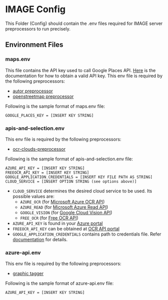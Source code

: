 # IMAGE Config

This Folder (Config) should contain the .env files required for IMAGE server preprocessors to run precisely.

## Environment Files

### maps.env
This file contains the API key used to call Google Places API. [Here](https://developers.google.com/maps/documentation/places/web-service/get-api-key) is the documentation for how to obtain a valid API key. This env file is required by the following preprocessors:
* [autor preprocessor](https://github.com/Shared-Reality-Lab/IMAGE-server/tree/main/preprocessors/autour)
* [openstreetmap preprocessor](https://github.com/Shared-Reality-Lab/IMAGE-server/tree/main/preprocessors/openstreetmap)

Following is the sample format of maps.env file:
```
GOOGLE_PLACES_KEY = [INSERT KEY STRING]
```

### apis-and-selection.env
This env file is required by the following preprocessors:
* [ocr-clouds-preprocessor](https://github.com/Shared-Reality-Lab/IMAGE-server/tree/main/preprocessors/ocr)

Following is the sample format of apis-and-selection.env file:

```
AZURE_API_KEY = [INSERT KEY STRING]
FREEOCR_API_KEY = [INSERT KEY STRING]
GOOGLE_APPLICATION_CREDENTIALS = [INSERT KEY FILE PATH AS STRING]
CLOUD_SERVICE = [INSERT OPTION STRING (see options above)]
```
* `CLOUD_SERVICE` determines the desired cloud service to be used. Its possible values are:
    * `AZURE_OCR` (for [Microsoft Azure OCR API](https://westus.dev.cognitive.microsoft.com/docs/services/computer-vision-v3-2/operations/56f91f2e778daf14a499f20d))
    * `AZURE_READ` (for [Microsoft Azure Read API](https://learn.microsoft.com/en-us/azure/cognitive-services/computer-vision/how-to/call-read-api))
    * `GOOGLE_VISION` (for [Google Cloud Vision API](https://cloud.google.com/vision/docs/ocr))
    * `FREE_OCR` (for [Free OCR API](https://ocr.space/OCRAPI))
* `AZURE_API_KEY` is found in your [Azure portal](https://portal.azure.com)
* `FREEOCR_API_KEY` can be obtained at [OCR API portal](https://ocr.space/ocrapi)
* `GOOGLE_APPLICATION_CREDENTIALS` contains path to credentials file. Refer [documentation](https://cloud.google.com/docs/authentication/application-default-credentials#GAC) for details.
### azure-api.env
This env file is required by the following preprocessors:
* [graphic tagger](https://github.com/Shared-Reality-Lab/IMAGE-server/tree/main/preprocessors/graphic-tagger)

Following is the sample format of azure-api.env file:
```
AZURE_API_KEY = [INSERT KEY STRING]
```
